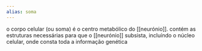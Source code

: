 ```yaml
---
alias: soma
---
```


o corpo celular (ou soma) é o centro metabólico do [[neurónio]]. contém as estruturas necessárias para que o [[neurónio]] subsista, incluíndo o núcleo celular, onde consta toda a informação genética
